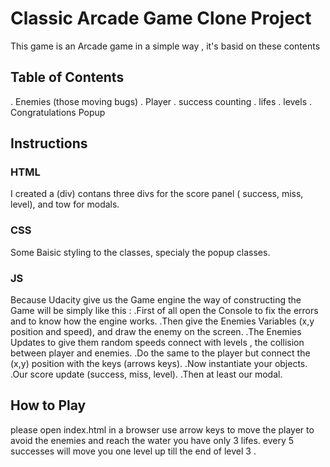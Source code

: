 # Classic Arcade Game Clone Project
This game is an Arcade game in a simple way , it's basid on these contents



## Table of Contents
. Enemies (those moving bugs)
. Player 
. success counting
. lifes
. levels
. Congratulations Popup

## Instructions
### HTML
I created a (div) contans three divs for the score panel ( success, miss, level), and tow for modals.

### CSS
Some Baisic styling to the classes, specialy the popup classes.

### JS
Because Udacity give us the Game engine the way of constructing the Game will be simply like this :
.First of all open the Console to fix the errors and to know how the engine works.
.Then give the Enemies Variables (x,y position and speed), and draw the enemy on the screen.
.The Enemies Updates to give them random speeds connect with levels , the collision between player and enemies.
.Do the same to the player but connect the (x,y) position with the keys (arrows keys).
.Now instantiate your objects.
.Our score update (success, miss, level).
.Then at least our modal.

## How to Play
please open index.html in a browser
use arrow keys to move the player to avoid the enemies and reach the water you have only 3 lifes.
every 5 successes will move you one level up till the end of level 3 .

